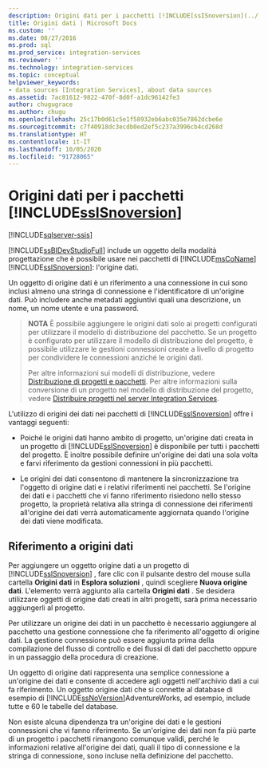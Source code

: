 ```yaml
---
description: Origini dati per i pacchetti [!INCLUDE[ssISnoversion](../../includes/ssisnoversion-md.md)]
title: Origini dati | Microsoft Docs
ms.custom: ''
ms.date: 08/27/2016
ms.prod: sql
ms.prod_service: integration-services
ms.reviewer: ''
ms.technology: integration-services
ms.topic: conceptual
helpviewer_keywords:
- data sources [Integration Services], about data sources
ms.assetid: 7ac81612-9822-470f-8d0f-a1dc96142fe3
author: chugugrace
ms.author: chugu
ms.openlocfilehash: 25c17b0d61c5e1f58932eb6abc035e7862dcbe6e
ms.sourcegitcommit: c7f40918dc3ecdb0ed2ef5c237a3996cb4cd268d
ms.translationtype: HT
ms.contentlocale: it-IT
ms.lasthandoff: 10/05/2020
ms.locfileid: "91728065"
---
```

# <a name="data-sources-for-ssisnoversion-packages"></a>Origini dati per i pacchetti [!INCLUDE[ssISnoversion](../../includes/ssisnoversion-md.md)]

[!INCLUDE[sqlserver-ssis](../../includes/applies-to-version/sqlserver-ssis.md)]


  [!INCLUDE[ssBIDevStudioFull](../../includes/ssbidevstudiofull-md.md)] include un oggetto della modalità progettazione che è possibile usare nei pacchetti di [!INCLUDE[msCoName](../../includes/msconame-md.md)] [!INCLUDE[ssISnoversion](../../includes/ssisnoversion-md.md)]: l'origine dati.  
  
 Un oggetto di origine dati è un riferimento a una connessione in cui sono inclusi almeno una stringa di connessione e l'identificatore di un'origine dati. Può includere anche metadati aggiuntivi quali una descrizione, un nome, un nome utente e una password.  
  
> **NOTA** È possibile aggiungere le origini dati solo ai progetti configurati per utilizzare il modello di distribuzione del pacchetto. Se un progetto è configurato per utilizzare il modello di distribuzione del progetto, è possibile utilizzare le gestioni connessioni create a livello di progetto per condividere le connessioni anziché le origini dati.  
>   
>  Per altre informazioni sui modelli di distribuzione, vedere [Distribuzione di progetti e pacchetti](../packages/deploy-integration-services-ssis-projects-and-packages.md). Per altre informazioni sulla conversione di un progetto nel modello di distribuzione del progetto, vedere [Distribuire progetti nel server Integration Services](../packages/deploy-integration-services-ssis-projects-and-packages.md).  
  
 L'utilizzo di origini dei dati nei pacchetti di [!INCLUDE[ssISnoversion](../../includes/ssisnoversion-md.md)] offre i vantaggi seguenti:  
  
-   Poiché le origini dati hanno ambito di progetto, un'origine dati creata in un progetto di [!INCLUDE[ssISnoversion](../../includes/ssisnoversion-md.md)] è disponibile per tutti i pacchetti del progetto. È inoltre possibile definire un'origine dei dati una sola volta e farvi riferimento da gestioni connessioni in più pacchetti.  
  
-   Le origini dei dati consentono di mantenere la sincronizzazione tra l'oggetto di origine dati e i relativi riferimenti nei pacchetti. Se l'origine dei dati e i pacchetti che vi fanno riferimento risiedono nello stesso progetto, la proprietà relativa alla stringa di connessione dei riferimenti all'origine dei dati verrà automaticamente aggiornata quando l'origine dei dati viene modificata.  
  
## <a name="reference-data-sources"></a>Riferimento a origini dati  
 Per aggiungere un oggetto origine dati a un progetto di [!INCLUDE[ssISnoversion](../../includes/ssisnoversion-md.md)] , fare clic con il pulsante destro del mouse sulla cartella **Origini dati** in **Esplora soluzioni** , quindi scegliere **Nuova origine dati**. L'elemento verrà aggiunto alla cartella **Origini dati** . Se desidera utilizzare oggetti di origine dati creati in altri progetti, sarà prima necessario aggiungerli al progetto.  
  
 Per utilizzare un origine dei dati in un pacchetto è necessario aggiungere al pacchetto una gestione connessione che fa riferimento all'oggetto di origine dati. La gestione connessione può essere aggiunta prima della compilazione del flusso di controllo e dei flussi di dati del pacchetto oppure in un passaggio della procedura di creazione.  
  
 Un oggetto di origine dati rappresenta una semplice connessione a un'origine dei dati e consente di accedere agli oggetti nell'archivio dati a cui fa riferimento. Un oggetto origine dati che si connette al database di esempio di [!INCLUDE[ssNoVersion](../../includes/ssnoversion-md.md)]AdventureWorks, ad esempio, include tutte e 60 le tabelle del database.  
  
 Non esiste alcuna dipendenza tra un'origine dei dati e le gestioni connessioni che vi fanno riferimento. Se un'origine dei dati non fa più parte di un progetto i pacchetti rimangono comunque validi, perché le informazioni relative all'origine dei dati, quali il tipo di connessione e la stringa di connessione, sono incluse nella definizione del pacchetto.  
  
